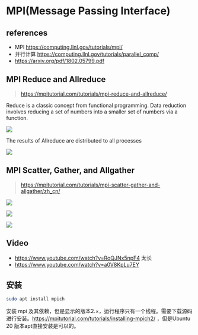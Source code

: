 # MPI(Message Passing Interface)

## references

- MPI https://computing.llnl.gov/tutorials/mpi/
- 并行计算 https://computing.llnl.gov/tutorials/parallel_comp/
- https://arxiv.org/pdf/1802.05799.pdf

## MPI Reduce and Allreduce

> https://mpitutorial.com/tutorials/mpi-reduce-and-allreduce/

Reduce is a classic concept from functional programming. Data reduction involves reducing a set of numbers into a smaller set of numbers via a function.

![](https://mpitutorial.com/tutorials/mpi-reduce-and-allreduce/mpi_reduce_2.png)

The results of Allreduce are distributed to all processes

![](https://mpitutorial.com/tutorials/mpi-reduce-and-allreduce/mpi_allreduce_1.png)

## MPI Scatter, Gather, and Allgather

> https://mpitutorial.com/tutorials/mpi-scatter-gather-and-allgather/zh_cn/

![](https://mpitutorial.com/tutorials/mpi-scatter-gather-and-allgather/broadcastvsscatter.png)

![](https://mpitutorial.com/tutorials/mpi-scatter-gather-and-allgather/gather.png)

![](https://mpitutorial.com/tutorials/mpi-scatter-gather-and-allgather/allgather.png)

## Video

- https://www.youtube.com/watch?v=RoQJNx5npF4 太长
- https://www.youtube.com/watch?v=a0V8KpLu7EY

## 安装

```bash
sudo apt install mpich
```

安装 mpi 及其依赖，但是显示的版本2.×，运行程序只有一个线程。需要下载源码进行安装。https://mpitutorial.com/tutorials/installing-mpich2/ ，但是Ubuntu 20 版本apt直接安装是可以的。

